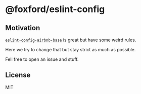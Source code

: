 # @foxford/eslint-config

## Motivation
[`eslint-config-airbnb-base`](https://github.com/airbnb/javascript) is great but have some weird rules.

Here we try to change that but stay strict as much as possible.

Fell free to open an issue and stuff.

## License
MIT

